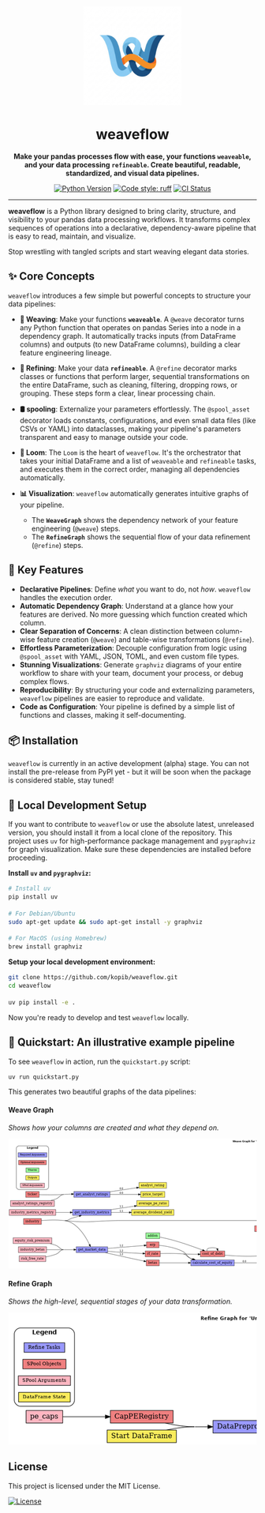 <div align="center">
  <img src="https://raw.githubusercontent.com/kopib/weaveflow/main/assets/logo.png" alt="weaveflow logo" width="200"/>
  <h1>weaveflow</h1>
  <p>
    <strong>Make your pandas processes flow with ease, your functions <code>weaveable</code>, and your data processing <code>refineable</code>. Create beautiful, readable,  standardized, and visual data pipelines.</strong>
  </p>
  <p>
    <a href="https://pypi.org/project/weaveflow/"><img alt="Python Version" src="https://img.shields.io/badge/python-3.13+-blue.svg"></a>
    <a href="https://github.com/astral-sh/ruff"><img alt="Code style: ruff" src="https://img.shields.io/badge/code%20style-ruff-black.svg"></a>
    <a href="https://github.com/kopib/weaveflow/actions/workflows/python-app.yml"><img alt="CI Status" src="https://github.com/kopib/weaveflow/actions/workflows/python-app.yml/badge.svg"></a>
  </p>
</div>

---

**weaveflow** is a Python library designed to bring clarity, structure, and visibility to your pandas data processing workflows. It transforms complex sequences of operations into a declarative, dependency-aware pipeline that is easy to read, maintain, and visualize.

Stop wrestling with tangled scripts and start weaving elegant data stories.

## ✨ Core Concepts

`weaveflow` introduces a few simple but powerful concepts to structure your data pipelines:

*   **🧵 Weaving**: Make your functions **`weaveable`**. A `@weave` decorator turns any Python function that operates on pandas Series into a node in a dependency graph. It automatically tracks inputs (from DataFrame columns) and outputs (to new DataFrame columns), building a clear feature engineering lineage.

*   **🔪 Refining**: Make your data **`refineable`**. A `@refine` decorator marks classes or functions that perform larger, sequential transformations on the entire DataFrame, such as cleaning, filtering, dropping rows, or grouping. These steps form a clear, linear processing chain.

*   **🛢️ spooling**: Externalize your parameters effortlessly. The `@spool_asset` decorator loads constants, configurations, and even small data files (like CSVs or YAML) into dataclasses, making your pipeline's parameters transparent and easy to manage outside your code.

*   **🧶 Loom**: The `Loom` is the heart of `weaveflow`. It's the orchestrator that takes your initial DataFrame and a list of `weaveable` and `refineable` tasks, and executes them in the correct order, managing all dependencies automatically.

*   **📊 Visualization**: `weaveflow` automatically generates intuitive graphs of your pipeline.
    *   The **`WeaveGraph`** shows the dependency network of your feature engineering (`@weave`) steps.
    *   The **`RefineGraph`** shows the sequential flow of your data refinement (`@refine`) steps.

## 🚀 Key Features

*   **Declarative Pipelines**: Define *what* you want to do, not *how*. `weaveflow` handles the execution order.
*   **Automatic Dependency Graph**: Understand at a glance how your features are derived. No more guessing which function created which column.
*   **Clear Separation of Concerns**: A clean distinction between column-wise feature creation (`@weave`) and table-wise transformations (`@refine`).
*   **Effortless Parameterization**: Decouple configuration from logic using `@spool_asset` with YAML, JSON, TOML, and even custom file types.
*   **Stunning Visualizations**: Generate `graphviz` diagrams of your entire workflow to share with your team, document your process, or debug complex flows.
*   **Reproducibility**: By structuring your code and externalizing parameters, `weaveflow` pipelines are easier to reproduce and validate.
*   **Code as Configuration**: Your pipeline is defined by a simple list of functions and classes, making it self-documenting.

## 📦 Installation

`weaveflow` is currently in an active development (alpha) stage. You can not install the pre-release from PyPI yet - but it will be soon when the package is considered stable, stay tuned!

## 🔧 Local Development Setup

If you want to contribute to `weaveflow` or use the absolute latest, unreleased version, you should install it from a local clone of the repository. This project uses `uv` for high-performance package management and `pygraphviz` for graph visualization. Make sure these dependencies are installed before proceeding.

**Install `uv` and `pygraphviz`:**

```bash
# Install uv
pip install uv

# For Debian/Ubuntu
sudo apt-get update && sudo apt-get install -y graphviz

# For MacOS (using Homebrew)
brew install graphviz
```

**Setup your local development environment:**

```bash
git clone https://github.com/kopib/weaveflow.git
cd weaveflow

uv pip install -e .
```

Now you're ready to develop and test `weaveflow` locally.

## 🏁 Quickstart: An illustrative example pipeline

To see `weaveflow` in action, run the `quickstart.py` script:

```bash
uv run quickstart.py
```

This generates two beautiful graphs of the data pipelines:

#### Weave Graph
*Shows how your columns are created and what they depend on.*

<div style="overflow: auto;">
  <img src="assets/output/graphs/weave_graph.png" alt="Weave Graph Example" style="max-width: none;">
</div>

#### Refine Graph
*Shows the high-level, sequential stages of your data transformation.*

<div style="overflow: auto;">
  <img src="assets/output/graphs/refine_graph.png" alt="Refine Graph Example" style="max-width: none;">
</div>

## License

This project is licensed under the MIT License.

<a href="https://opensource.org/licenses/MIT"><img alt="License" src="https://img.shields.io/badge/License-MIT-yellow.svg"></a>
